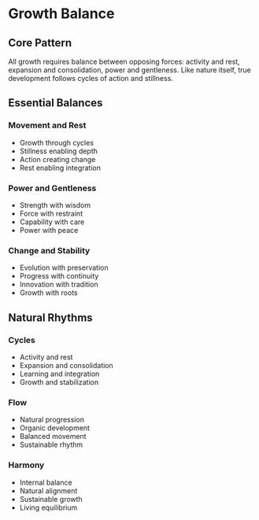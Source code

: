 # Growth Balance

## Core Pattern
All growth requires balance between opposing forces: activity and rest, expansion and consolidation, power and gentleness. Like nature itself, true development follows cycles of action and stillness.

## Essential Balances

### Movement and Rest
- Growth through cycles
- Stillness enabling depth
- Action creating change
- Rest enabling integration

### Power and Gentleness
- Strength with wisdom
- Force with restraint
- Capability with care
- Power with peace

### Change and Stability
- Evolution with preservation
- Progress with continuity
- Innovation with tradition
- Growth with roots

## Natural Rhythms

### Cycles
- Activity and rest
- Expansion and consolidation
- Learning and integration
- Growth and stabilization

### Flow
- Natural progression
- Organic development
- Balanced movement
- Sustainable rhythm

### Harmony
- Internal balance
- Natural alignment
- Sustainable growth
- Living equilibrium 